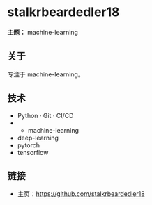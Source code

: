 # stalkrbeardedler18

**主题：** machine-learning

## 关于
专注于 machine-learning。

## 技术
- Python · Git · CI/CD
- - machine-learning
- deep-learning
- pytorch
- tensorflow

## 链接
- 主页：https://github.com/stalkrbeardedler18
